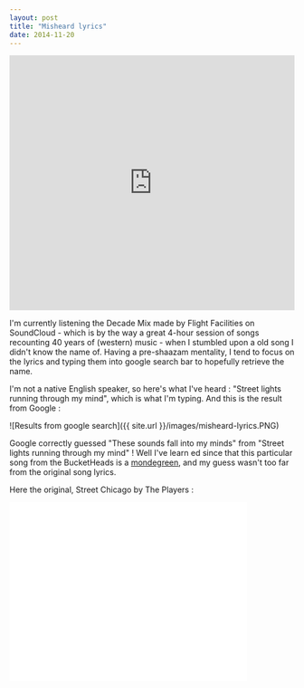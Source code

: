 ```yaml
---	
layout: post
title: "Misheard lyrics"
date: 2014-11-20
---
```


<iframe width="100%" height="450" scrolling="no" frameborder="no" src="https://w.soundcloud.com/player/?url=https%3A//api.soundcloud.com/playlists/3247313&amp;color=ff5500&amp;auto_play=false&amp;hide_related=false&amp;show_comments=true&amp;show_user=true&amp;show_reposts=false"></iframe>

I'm currently listening the Decade Mix made by Flight Facilities on SoundCloud - which is by the way a great 4-hour session of songs recounting 40 years of (western) music - when I stumbled upon a old song I didn't know the name of. Having a pre-shaazam mentality, I tend to focus on the lyrics and typing them into google search bar to hopefully retrieve the name.

I'm not a native English speaker, so here's what I've heard : "Street lights running through my mind", which is what I'm typing. And this is the result from Google :

![Results from google search]({{ site.url }}/images/misheard-lyrics.PNG)


Google correctly guessed "These sounds fall into my minds" from "Street lights running through my mind" ! Well I've learn ed since that this particular song from the BucketHeads is a  [mondegreen](http://en.wikipedia.org/wiki/Mondegreen), and my guess wasn't too far from the original song lyrics.

Here the original, Street Chicago by The Players : 

<iframe width="420" height="315" src="//www.youtube.com/embed/HJMw8cUGjwI" frameborder="0" allowfullscreen></iframe>